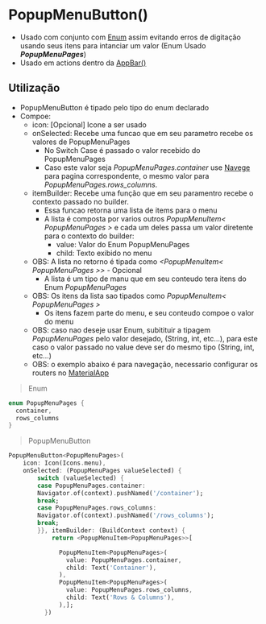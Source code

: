 # PopupMenuButton()
- Usado com conjunto com [Enum](../../Dart/Lista_Map_Set_Enum/Enums.md) assim evitando erros de digitação usando seus itens para intanciar um valor (Enum Usado ***PopupMenuPages***)
- Usado em actions dentro da [AppBar()](../Principais/AppBar.md)
## Utilização
-   PopupMenuButton é tipado pelo tipo do enum declarado
-   Compoe:
    -   icon: [Opcional] Icone a ser usado
    -   onSelected: Recebe uma funcao que em seu parametro recebe os valores de PopupMenuPages
        -   No Switch Case é passado o valor recebido do PopupMenuPages
        -   Caso este valor seja *PopupMenuPages.container* use [Navege](../Principais/Navegacao.md) para pagina correspondente, o mesmo valor para *PopupMenuPages.rows_columns*.
    -   itemBuilder: Recebe uma função que em seu paramentro recebe o contexto passado no builder.
        -   Essa funcao retorna uma lista de items para o menu
        -   A lista é composta por varios outros *PopupMenuItem< PopupMenuPages >* e cada um deles passa um valor diretente para o contexto do builder:
            -   value: Valor do Enum PopupMenuPages
            -   child: Texto exibido no menu
    -   OBS: A lista no retorno é tipada como *<PopupMenuItem< PopupMenuPages >>* - Opcional
        -   A lista é um tipo de manu que em seu conteudo tera itens do Enum *PopupMenuPages*
    -   OBS: Os itens da lista sao tipados como *PopupMenuItem< PopupMenuPages >*
        - Os itens fazem parte do menu, e seu conteudo compoe o valor do menu
    -   OBS: caso nao deseje usar Enum, subitituir a tipagem *PopupMenuPages* pelo valor desejado, (String, int, etc...), para este caso o valor passado no value deve ser do mesmo tipo (String, int, etc...)
    -   OBS: o exemplo abaixo é para navegação, necessario configurar os routers no [MaterialApp](../Principais/MateralApp.md)
>Enum
```dart
enum PopupMenuPages {
  container,
  rows_columns
}
```
>PopupMenuButton
```dart
PopupMenuButton<PopupMenuPages>(
    icon: Icon(Icons.menu),
    onSelected: (PopupMenuPages valueSelected) {
        switch (valueSelected) {
        case PopupMenuPages.container:
        Navigator.of(context).pushNamed('/container');
        break;
        case PopupMenuPages.rows_columns:
        Navigator.of(context).pushNamed('/rows_columns');
        break;
        }}, itemBuilder: (BuildContext context) {
            return <PopupMenuItem<PopupMenuPages>>[

              PopupMenuItem<PopupMenuPages>(
                value: PopupMenuPages.container,
                child: Text('Container'),
              ),
              PopupMenuItem<PopupMenuPages>(
                value: PopupMenuPages.rows_columns,
                child: Text('Rows & Columns'),
              ),];
          })
```